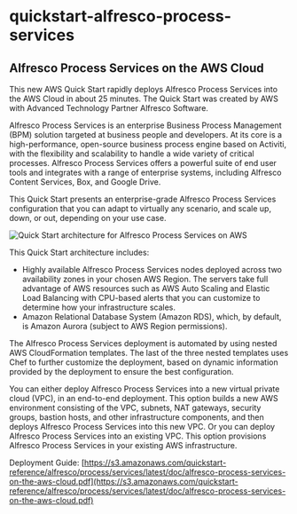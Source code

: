 # quickstart-alfresco-process-services 
## Alfresco Process Services on the AWS Cloud

This new AWS Quick Start rapidly deploys Alfresco Process Services into the AWS Cloud in about 25 minutes. The Quick Start was created by AWS with Advanced Technology Partner Alfresco Software.

Alfresco Process Services is an enterprise Business Process Management (BPM) solution targeted at business people and developers. At its core is a high-performance, open-source business process engine based on Activiti, with the flexibility and scalability to handle a wide variety of critical processes. Alfresco Process Services offers a powerful suite of end user tools and integrates with a range of enterprise systems, including Alfresco Content Services, Box, and Google Drive.

This Quick Start presents an enterprise-grade Alfresco Process Services configuration that you can adapt to virtually any scenario, and scale up, down, or out, depending on your use case.

![Quick Start architecture for Alfresco Process Services on AWS](https://d0.awsstatic.com/partner-network/QuickStart/datasheets/alfresco-process-services-architecture-diagram.png)

This Quick Start architecture includes:
* Highly available Alfresco Process Services nodes deployed across two availability zones in your chosen AWS Region. The servers take full advantage of AWS resources such as AWS Auto Scaling and Elastic Load Balancing with CPU-based alerts that you can customize to determine how your infrastructure scales.
* Amazon Relational Database System (Amazon RDS), which, by default, is Amazon Aurora (subject to AWS Region permissions).
 
The Alfresco Process Services deployment is automated by using nested AWS CloudFormation templates. The last of the three nested templates uses Chef to further customize the deployment, based on dynamic information provided by the deployment to ensure the best configuration. 

You can either deploy Alfresco Process Services into a new virtual private cloud (VPC), in an end-to-end deployment. This option builds a new AWS environment consisting of the VPC, subnets, NAT gateways, security groups, bastion hosts, and other infrastructure components, and then deploys Alfresco Process Services into this new VPC. Or you can deploy Alfresco Process Services into an existing VPC. This option provisions Alfresco Process Services in your existing AWS infrastructure.

Deployment Guide: [https://s3.amazonaws.com/quickstart-reference/alfresco/process/services/latest/doc/alfresco-process-services-on-the-aws-cloud.pdf](https://s3.amazonaws.com/quickstart-reference/alfresco/process/services/latest/doc/alfresco-process-services-on-the-aws-cloud.pdf)

